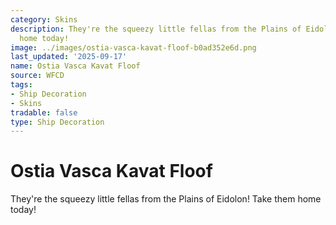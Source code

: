 ```yaml
---
category: Skins
description: They're the squeezy little fellas from the Plains of Eidolon! Take them
  home today!
image: ../images/ostia-vasca-kavat-floof-b0ad352e6d.png
last_updated: '2025-09-17'
name: Ostia Vasca Kavat Floof
source: WFCD
tags:
- Ship Decoration
- Skins
tradable: false
type: Ship Decoration
---
```


# Ostia Vasca Kavat Floof

They're the squeezy little fellas from the Plains of Eidolon! Take them home today!

